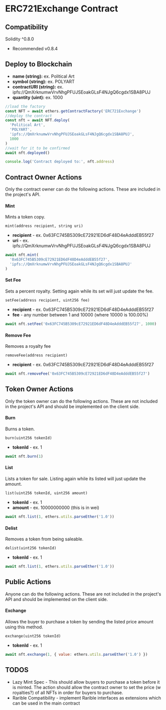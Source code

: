 # ERC721Exchange Contract

## Compatibility

Solidity ^0.8.0

 - Recommended v0.8.4

## Deploy to Blockchain

 - **name (string):** ex. Political Art
 - **symbol (string):** ex. POLYART
 - **contractURI (string):** ex. ipfs://QmXrknumwVrvNhgPFUJSEoakGLsF4NJgQ6cgdx1SBA8PUJ
 - **quantity (uint):** ex. 1000

```js
//load the factory
const NFT = await ethers.getContractFactory('ERC721Exchange')
//deploy the contract
const nft = await NFT.deploy(
  'Political Art',
  'POLYART',
  'ipfs://QmXrknumwVrvNhgPFUJSEoakGLsF4NJgQ6cgdx1SBA8PUJ',
  1000
)
//wait for it to be confirmed
await nft.deployed()

console.log('Contract deployed to:', nft.address)
```

## Contract Owner Actions

Only the contract owner can do the following actions. These are included in the
project's API.

#### Mint

Mints a token copy.

`mint(address recipient, string uri)`

 - **recipient** - ex. 0x63FC745B5309cE72921ED6dF48D4eAdddEB55f27
 - **uri** - ex. ipfs://QmXrknumwVrvNhgPFUJSEoakGLsF4NJgQ6cgdx1SBA8PUJ

```js
await nft.mint(
  '0x63FC745B5309cE72921ED6dF48D4eAdddEB55f27',
  'ipfs://QmXrknumwVrvNhgPFUJSEoakGLsF4NJgQ6cgdx1SBA8PUJ'
)
```

#### Set Fee

Sets a percent royalty. Setting again while its set will just
update the fee.

`setFee(address recipient, uint256 fee)`

 - **recipient** - ex. 0x63FC745B5309cE72921ED6dF48D4eAdddEB55f27
 - **fee** - any number between 1 and 10000 (where 10000 is 100.00%)

```js
await nft.setFee('0x63FC745B5309cE72921ED6dF48D4eAdddEB55f27', 1000)
```

#### Remove Fee

Removes a royalty fee

`removeFee(address recipient)`

 - **recipient** - ex. 0x63FC745B5309cE72921ED6dF48D4eAdddEB55f27

```js
await nft.removeFee('0x63FC745B5309cE72921ED6dF48D4eAdddEB55f27')
```

## Token Owner Actions

Only the token owner can do the following actions. These are not included in the
project's API and should be implemented on the client side.

#### Burn

Burns a token.

`burn(uint256 tokenId)`

 - **tokenId** - ex. 1

```js
await nft.burn(1)
```

#### List

Lists a token for sale. Listing again while its listed will just
update the amount.

`list(uint256 tokenId, uint256 amount)`

 - **tokenId** - ex. 1
 - **amount** - ex. 10000000000 (this is in wei)

```js
await nft.list(1, ethers.utils.parseEther('1.0'))
```

#### Delist

Removes a token from being saleable.

`delist(uint256 tokenId)`

 - **tokenId** - ex. 1

```js
await nft.list(1, ethers.utils.parseEther('1.0'))
```

## Public Actions

Anyone can do the following actions. These are not included in the
project's API and should be implemented on the client side.

#### Exchange

Allows the buyer to purchase a token by sending the listed price amount
using this method.

`exchange(uint256 tokenId)`

 - **tokenId** - ex. 1

```js
await nft.exchange(1, { value: ethers.utils.parseEther('1.0') })
```

## TODOS

 - Lazy Mint Spec - This should allow buyers to purchase a token before it is minted. The action should allow the contract owner to set the price (w royalties?) of all NFTs in order for buyers to purchase.
 - Rarible Compatibility - implement Rarible interfaces as extensions which can be used in the main contract
